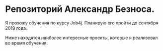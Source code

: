 # Репозиторий Александр Безноса.

Я прохожу обучения по курсу Job4j. Планирую его пройти до сентября 2019 года.

Ниже находятся наиболее интересные проекты, которые я реализовал во время обучения.